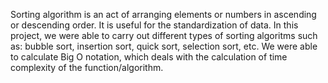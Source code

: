 Sorting algorithm is an act of arranging
elements or numbers in ascending or
descending order. It is useful for the
standardization of data. In this project,
we were able to carry out different types
of sorting algoritms such as: bubble sort,
insertion sort, quick sort, selection sort,
etc. We were able to calculate Big O notation,
which deals with the calculation of time
complexity of the function/algorithm.
